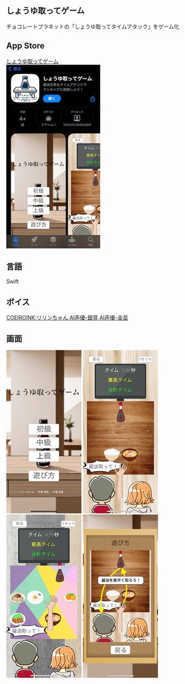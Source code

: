 ## しょうゆ取ってゲーム
チョコレートプラネットの「しょうゆ取ってタイムアタック」をゲーム化  

## App Store
[しょうゆ取ってゲーム](https://apps.apple.com/jp/app/しょうゆ取ってケ-ーム/id6737563273)  
![AppStore画像](appstore_image.jpg)


## 言語
Swift

## ボイス
[COEIROINK:リリンちゃん AI声優-銀芽 AI声優-金苗](https://coeiroink.com/)

## 画面
![タイトル画面](title_image.png)
![ゲーム画面](game_image_level1.PNG)
![ゲーム画面](game_image_level3.PNG)
![使い方](howtoplay_image.PNG)
